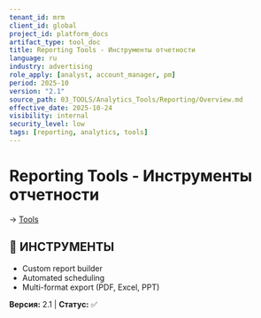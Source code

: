 ```yaml
---
tenant_id: mrm
client_id: global
project_id: platform_docs
artifact_type: tool_doc
title: Reporting Tools - Инструменты отчетности
language: ru
industry: advertising
role_apply: [analyst, account_manager, pm]
period: 2025-10
version: "2.1"
source_path: 03_TOOLS/Analytics_Tools/Reporting/Overview.md
effective_date: 2025-10-24
visibility: internal
security_level: low
tags: [reporting, analytics, tools]
---
```


# Reporting Tools - Инструменты отчетности

→ [Tools](../../_README.md)

## 🎯 ИНСТРУМЕНТЫ
- Custom report builder
- Automated scheduling
- Multi-format export (PDF, Excel, PPT)

**Версия:** 2.1 | **Статус:** ✅


